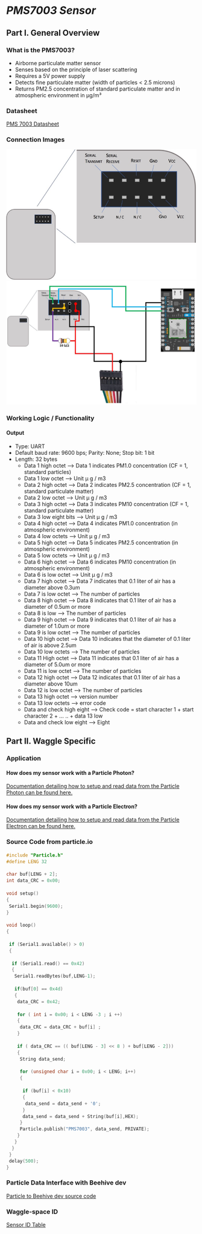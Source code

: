 # *PMS7003 Sensor*
## Part I. General Overview
### What is the PMS7003?

  * Airborne particulate matter sensor  
  * Senses based on the principle of laser scattering 
  * Requires a 5V power supply 
  * Detects fine particulate matter (width of particles < 2.5 microns)
  * Returns PM2.5 concentration of standard particulate matter and in atmospheric environment in μg/m³

### Datasheet
[PMS 7003 Datasheet](https://github.com/charihara/Experimental_Sensors/blob/master/Datasheets/PMS_7003_Datasheet.pdf)
### Connection Images
![image of PMS7003 pinout](https://github.com/charihara/Experimental_Sensors/blob/master/Images/PMS7003_pin_out.jpg)
![image of PMS7003 connection](https://github.com/charihara/Experimental_Sensors/blob/master/Images/7003_Connection_Diagram.JPG)
### Working Logic / Functionality
#### Output

  * Type: UART
  * Default baud rate: 9600 bps; Parity: None; Stop bit: 1 bit 
  * Length: 32 bytes 
    * Data 1 high octet --> Data 1 indicates PM1.0 concentration (CF = 1, standard particles)
    * Data 1 low octet --> Unit μ g / m3
    * Data 2 high octet --> Data 2 indicates PM2.5 concentration (CF = 1, standard particulate matter)
    * Data 2 low octet --> Unit μ g / m3
    * Data 3 high octet --> Data 3 indicates PM10 concentration (CF = 1, standard particulate matter)
    * Data 3 low eight bits --> Unit μ g / m3
    * Data 4 high octet --> Data 4 indicates PM1.0 concentration (in atmospheric environment)
    * Data 4 low octets --> Unit μ g / m3
    * Data 5 high octet --> Data 5 indicates PM2.5 concentration (in atmospheric environment)
    * Data 5 low octets --> Unit μ g / m3
    * Data 6 high octet --> Data 6 indicates PM10 concentration (in atmospheric environment)
    * Data 6 is low octet --> Unit μ g / m3
    * Data 7 high octet --> Data 7 indicates that 0.1 liter of air has a diameter above 0.3um
    * Data 7 is low octet --> The number of particles
    * Data 8 high octet --> Data 8 indicates that 0.1 liter of air has a diameter of 0.5um or more
    * Data 8 is low --> The number of particles
    * Data 9 high octet --> Data 9 indicates that 0.1 liter of air has a diameter of 1.0um or more
    * Data 9 is low octet --> The number of particles
    *	Data 10 high octet --> Data 10 indicates that the diameter of 0.1 liter of air is above 2.5um
    *	Data 10 low octets --> The number of particles
    *	Data 11 High octet --> Data 11 indicates that 0.1 liter of air has a diameter of 5.0um or more
    *	Data 11 is low octet --> The number of particles
    *	Data 12 high octet --> Data 12 indicates that 0.1 liter of air has a diameter above 10um
    *	Data 12 is low octet --> The number of particles
    *	Data 13 high octet --> version number
    *	Data 13 low octets --> error code
    *	Data and check high eight --> Check code = start character 1 + start character 2 + ... .. + data 13 low
    *	Data and check low eight --> Eight

## Part II. Waggle Specific
### Application
#### How does my sensor work with a Particle Photon?
[Documentation detailing how to setup and read data from the Particle Photon can be found here.](https://github.com/charihara/Experimental_Sensors/blob/master/Photon_Instructions.md)
#### How does my sensor work with a Particle Electron?
[Documentation detailing how to setup and read data from the Particle Electron can be found here.](https://github.com/charihara/Experimental_Sensors/blob/master/Electron_Instructions.md)

### Source Code from particle.io

```C 
#include "Particle.h"
#define LENG 32

char buf[LENG + 2];
int data_CRC = 0x00;

void setup()
{
 Serial1.begin(9600);
}

void loop()
{

 if (Serial1.available() > 0)
 {
 
  if (Serial1.read() == 0x42)
  {
   Serial1.readBytes(buf,LENG-1);
   
   if(buf[0] == 0x4d)
   {
    data_CRC = 0x42;
    
    for ( int i = 0x00; i < LENG -3 ; i ++)
    {
     data_CRC = data_CRC + buf[i] ; 
    }   
    
    if ( data_CRC == (( buf[LENG - 3] << 8 ) + buf[LENG - 2]))
    {
     String data_send;
     
     for (unsigned char i = 0x00; i < LENG; i++)
     {
     
      if (buf[i] < 0x10)
      {
       data_send = data_send + '0';
      }
      data_send = data_send + String(buf[i],HEX);
     } 
     Particle.publish("PMS7003", data_send, PRIVATE);
    }
   }
  }
 }
 delay(500);
}	
```

### Particle Data Interface with Beehive dev <a name="beehive"></a>
[Particle to Beehive dev source code](https://github.com/JordanFleming/sensor_documentation/blob/master/Particle_to_Beehive_plugin)
### Waggle-space ID
[Sensor ID Table](https://github.com/JordanFleming/sensor_documentation/blob/master/Sensor_IDs.md)
